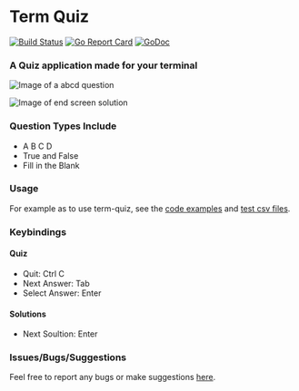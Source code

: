 # Term Quiz

[![Build Status](https://api.travis-ci.org/crazcalm/term-quiz.svg?branch=master)](https://travis-ci.org/crazcalm/term-quiz)    [![Go Report Card](https://goreportcard.com/badge/github.com/crazcalm/term-quiz)](https://goreportcard.com/report/github.com/crazcalm/term-quiz)    [![GoDoc](https://godoc.org/github.com/crazcalm/term-quiz?status.svg)](https://godoc.org/github.com/crazcalm/term-quiz)

### A Quiz application made for your terminal

![Image of a abcd question](https://raw.githubusercontent.com/crazcalm/term-quiz/master/img/term_quiz_abcd.png  "question3")

![Image of end screen solution](https://raw.githubusercontent.com/crazcalm/term-quiz/master/img/term_quiz_answer.png  "answer")

### Question Types Include
- A B C D
- True and False
- Fill in the Blank

### Usage

For example as to use term-quiz, see the [code examples](https://github.com/crazcalm/term-quiz/tree/master/_examples) and [test csv files](https://github.com/crazcalm/term-quiz/tree/master/_examples/test_data).

### Keybindings
#### Quiz
- Quit: Ctrl C
- Next Answer: Tab
- Select Answer: Enter

#### Solutions
- Next Soultion: Enter

### Issues/Bugs/Suggestions
Feel free to report any bugs or make suggestions [here](https://github.com/crazcalm/term-quiz/issues).